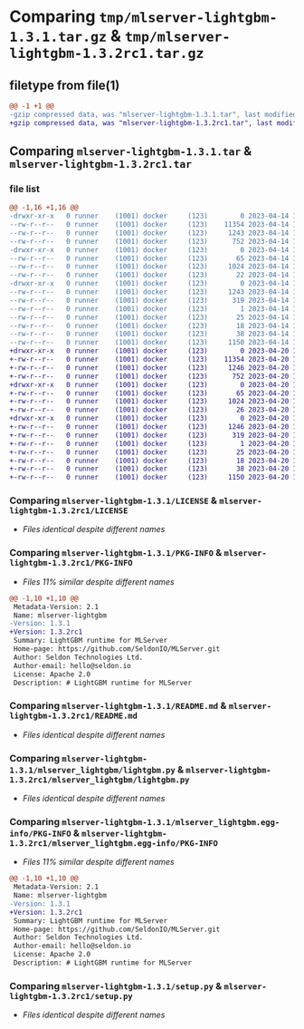 # Comparing `tmp/mlserver-lightgbm-1.3.1.tar.gz` & `tmp/mlserver-lightgbm-1.3.2rc1.tar.gz`

## filetype from file(1)

```diff
@@ -1 +1 @@
-gzip compressed data, was "mlserver-lightgbm-1.3.1.tar", last modified: Fri Apr 14 18:06:34 2023, max compression
+gzip compressed data, was "mlserver-lightgbm-1.3.2rc1.tar", last modified: Thu Apr 20 16:09:08 2023, max compression
```

## Comparing `mlserver-lightgbm-1.3.1.tar` & `mlserver-lightgbm-1.3.2rc1.tar`

### file list

```diff
@@ -1,16 +1,16 @@
-drwxr-xr-x   0 runner    (1001) docker     (123)        0 2023-04-14 18:06:34.432996 mlserver-lightgbm-1.3.1/
--rw-r--r--   0 runner    (1001) docker     (123)    11354 2023-04-14 18:05:57.000000 mlserver-lightgbm-1.3.1/LICENSE
--rw-r--r--   0 runner    (1001) docker     (123)     1243 2023-04-14 18:06:34.432996 mlserver-lightgbm-1.3.1/PKG-INFO
--rw-r--r--   0 runner    (1001) docker     (123)      752 2023-04-14 18:05:57.000000 mlserver-lightgbm-1.3.1/README.md
-drwxr-xr-x   0 runner    (1001) docker     (123)        0 2023-04-14 18:06:34.428996 mlserver-lightgbm-1.3.1/mlserver_lightgbm/
--rw-r--r--   0 runner    (1001) docker     (123)       65 2023-04-14 18:05:57.000000 mlserver-lightgbm-1.3.1/mlserver_lightgbm/__init__.py
--rw-r--r--   0 runner    (1001) docker     (123)     1024 2023-04-14 18:05:57.000000 mlserver-lightgbm-1.3.1/mlserver_lightgbm/lightgbm.py
--rw-r--r--   0 runner    (1001) docker     (123)       22 2023-04-14 18:05:57.000000 mlserver-lightgbm-1.3.1/mlserver_lightgbm/version.py
-drwxr-xr-x   0 runner    (1001) docker     (123)        0 2023-04-14 18:06:34.428996 mlserver-lightgbm-1.3.1/mlserver_lightgbm.egg-info/
--rw-r--r--   0 runner    (1001) docker     (123)     1243 2023-04-14 18:06:34.000000 mlserver-lightgbm-1.3.1/mlserver_lightgbm.egg-info/PKG-INFO
--rw-r--r--   0 runner    (1001) docker     (123)      319 2023-04-14 18:06:34.000000 mlserver-lightgbm-1.3.1/mlserver_lightgbm.egg-info/SOURCES.txt
--rw-r--r--   0 runner    (1001) docker     (123)        1 2023-04-14 18:06:34.000000 mlserver-lightgbm-1.3.1/mlserver_lightgbm.egg-info/dependency_links.txt
--rw-r--r--   0 runner    (1001) docker     (123)       25 2023-04-14 18:06:34.000000 mlserver-lightgbm-1.3.1/mlserver_lightgbm.egg-info/requires.txt
--rw-r--r--   0 runner    (1001) docker     (123)       18 2023-04-14 18:06:34.000000 mlserver-lightgbm-1.3.1/mlserver_lightgbm.egg-info/top_level.txt
--rw-r--r--   0 runner    (1001) docker     (123)       38 2023-04-14 18:06:34.432996 mlserver-lightgbm-1.3.1/setup.cfg
--rw-r--r--   0 runner    (1001) docker     (123)     1150 2023-04-14 18:05:57.000000 mlserver-lightgbm-1.3.1/setup.py
+drwxr-xr-x   0 runner    (1001) docker     (123)        0 2023-04-20 16:09:08.943377 mlserver-lightgbm-1.3.2rc1/
+-rw-r--r--   0 runner    (1001) docker     (123)    11354 2023-04-20 16:08:23.000000 mlserver-lightgbm-1.3.2rc1/LICENSE
+-rw-r--r--   0 runner    (1001) docker     (123)     1246 2023-04-20 16:09:08.943377 mlserver-lightgbm-1.3.2rc1/PKG-INFO
+-rw-r--r--   0 runner    (1001) docker     (123)      752 2023-04-20 16:08:23.000000 mlserver-lightgbm-1.3.2rc1/README.md
+drwxr-xr-x   0 runner    (1001) docker     (123)        0 2023-04-20 16:09:08.939377 mlserver-lightgbm-1.3.2rc1/mlserver_lightgbm/
+-rw-r--r--   0 runner    (1001) docker     (123)       65 2023-04-20 16:08:23.000000 mlserver-lightgbm-1.3.2rc1/mlserver_lightgbm/__init__.py
+-rw-r--r--   0 runner    (1001) docker     (123)     1024 2023-04-20 16:08:23.000000 mlserver-lightgbm-1.3.2rc1/mlserver_lightgbm/lightgbm.py
+-rw-r--r--   0 runner    (1001) docker     (123)       26 2023-04-20 16:08:23.000000 mlserver-lightgbm-1.3.2rc1/mlserver_lightgbm/version.py
+drwxr-xr-x   0 runner    (1001) docker     (123)        0 2023-04-20 16:09:08.943377 mlserver-lightgbm-1.3.2rc1/mlserver_lightgbm.egg-info/
+-rw-r--r--   0 runner    (1001) docker     (123)     1246 2023-04-20 16:09:08.000000 mlserver-lightgbm-1.3.2rc1/mlserver_lightgbm.egg-info/PKG-INFO
+-rw-r--r--   0 runner    (1001) docker     (123)      319 2023-04-20 16:09:08.000000 mlserver-lightgbm-1.3.2rc1/mlserver_lightgbm.egg-info/SOURCES.txt
+-rw-r--r--   0 runner    (1001) docker     (123)        1 2023-04-20 16:09:08.000000 mlserver-lightgbm-1.3.2rc1/mlserver_lightgbm.egg-info/dependency_links.txt
+-rw-r--r--   0 runner    (1001) docker     (123)       25 2023-04-20 16:09:08.000000 mlserver-lightgbm-1.3.2rc1/mlserver_lightgbm.egg-info/requires.txt
+-rw-r--r--   0 runner    (1001) docker     (123)       18 2023-04-20 16:09:08.000000 mlserver-lightgbm-1.3.2rc1/mlserver_lightgbm.egg-info/top_level.txt
+-rw-r--r--   0 runner    (1001) docker     (123)       38 2023-04-20 16:09:08.943377 mlserver-lightgbm-1.3.2rc1/setup.cfg
+-rw-r--r--   0 runner    (1001) docker     (123)     1150 2023-04-20 16:08:23.000000 mlserver-lightgbm-1.3.2rc1/setup.py
```

### Comparing `mlserver-lightgbm-1.3.1/LICENSE` & `mlserver-lightgbm-1.3.2rc1/LICENSE`

 * *Files identical despite different names*

### Comparing `mlserver-lightgbm-1.3.1/PKG-INFO` & `mlserver-lightgbm-1.3.2rc1/PKG-INFO`

 * *Files 11% similar despite different names*

```diff
@@ -1,10 +1,10 @@
 Metadata-Version: 2.1
 Name: mlserver-lightgbm
-Version: 1.3.1
+Version: 1.3.2rc1
 Summary: LightGBM runtime for MLServer
 Home-page: https://github.com/SeldonIO/MLServer.git
 Author: Seldon Technologies Ltd.
 Author-email: hello@seldon.io
 License: Apache 2.0
 Description: # LightGBM runtime for MLServer
```

### Comparing `mlserver-lightgbm-1.3.1/README.md` & `mlserver-lightgbm-1.3.2rc1/README.md`

 * *Files identical despite different names*

### Comparing `mlserver-lightgbm-1.3.1/mlserver_lightgbm/lightgbm.py` & `mlserver-lightgbm-1.3.2rc1/mlserver_lightgbm/lightgbm.py`

 * *Files identical despite different names*

### Comparing `mlserver-lightgbm-1.3.1/mlserver_lightgbm.egg-info/PKG-INFO` & `mlserver-lightgbm-1.3.2rc1/mlserver_lightgbm.egg-info/PKG-INFO`

 * *Files 11% similar despite different names*

```diff
@@ -1,10 +1,10 @@
 Metadata-Version: 2.1
 Name: mlserver-lightgbm
-Version: 1.3.1
+Version: 1.3.2rc1
 Summary: LightGBM runtime for MLServer
 Home-page: https://github.com/SeldonIO/MLServer.git
 Author: Seldon Technologies Ltd.
 Author-email: hello@seldon.io
 License: Apache 2.0
 Description: # LightGBM runtime for MLServer
```

### Comparing `mlserver-lightgbm-1.3.1/setup.py` & `mlserver-lightgbm-1.3.2rc1/setup.py`

 * *Files identical despite different names*


